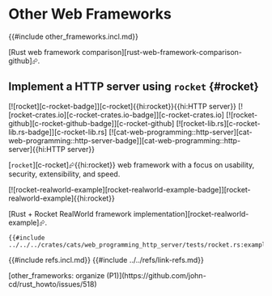 # Other Web Frameworks

{{#include other_frameworks.incl.md}}

[Rust web framework comparison][rust-web-framework-comparison-github]⮳.

## Implement a HTTP server using `rocket` {#rocket}

[![rocket][c-rocket-badge]][c-rocket]{{hi:rocket}}{{hi:HTTP server}}
[![rocket-crates.io][c-rocket-crates.io-badge]][c-rocket-crates.io]
[![rocket-github][c-rocket-github-badge]][c-rocket-github]
[![rocket-lib.rs][c-rocket-lib.rs-badge]][c-rocket-lib.rs]
[![cat-web-programming::http-server][cat-web-programming::http-server-badge]][cat-web-programming::http-server]{{hi:HTTP server}}

[`rocket`][c-rocket]⮳{{hi:rocket}} web framework with a focus on usability, security, extensibility, and speed.

[![rocket-realworld-example][rocket-realworld-example-badge]][rocket-realworld-example]{{hi:rocket}}

[Rust + Rocket RealWorld framework implementation][rocket-realworld-example]⮳.

```rust,editable
{{#include ../../../crates/cats/web_programming_http_server/tests/rocket.rs:example}}
```

{{#include refs.incl.md}}
{{#include ../../refs/link-refs.md}}

<div class="hidden">
[other_frameworks: organize (P1)](https://github.com/john-cd/rust_howto/issues/518)

</div>
